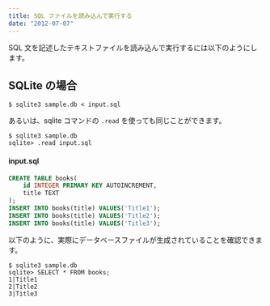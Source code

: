 ```yaml
---
title: SQL ファイルを読み込んで実行する
date: "2012-07-07"
---
```


SQL 文を記述したテキストファイルを読み込んで実行するには以下のようにします。

SQLite の場合
----

~~~
$ sqlite3 sample.db < input.sql
~~~

あるいは、sqlite コマンドの `.read` を使っても同じことができます。

~~~
$ sqlite3 sample.db
sqlite> .read input.sql
~~~

#### input.sql

~~~ sql
CREATE TABLE books(
    id INTEGER PRIMARY KEY AUTOINCREMENT,
    title TEXT
);
INSERT INTO books(title) VALUES('Title1');
INSERT INTO books(title) VALUES('Title2');
INSERT INTO books(title) VALUES('Title3');
~~~

以下のように、実際にデータベースファイルが生成されていることを確認できます。

~~~
$ sqlite3 sample.db
sqlite> SELECT * FROM books;
1|Title1
2|Title2
3|Title3
~~~

